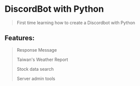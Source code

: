 # DiscordBot with Python
> First time learning how to create a Discordbot with Python
## Features:
> Response Message
> 
> Taiwan's Weather Report
> 
> Stock data search
> 
> Server admin tools
> 
